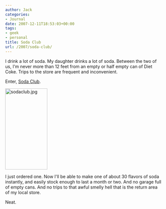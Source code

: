 ```yaml
---
author: Jack
categories:
- Journal
date: 2007-12-11T18:53:03+00:00
tags:
- geek
- personal
title: Soda Club
url: /2007/soda-club/
---
```


I drink a lot of soda. My daughter drinks a lot of soda. Between the two of us, I'm never more than 12 feet from an empty or half empty can of Diet Coke. Trips to the store are frequent and inconvenient.

Enter, [Soda Club][1].

<img src="/files/sodaclub.jpg" alt="sodaclub.jpg" border="0" width="135" height="260" />

I just ordered one. Now I'll be able to make one of about 30 flavors of soda instantly, and easily stock enough to last a month or two. And no garage full of empty cans. And no trips to that awful smelly hell that is the return area of my local store.

Neat.

 [1]: http://www.sodaclubusa.com/default.htm